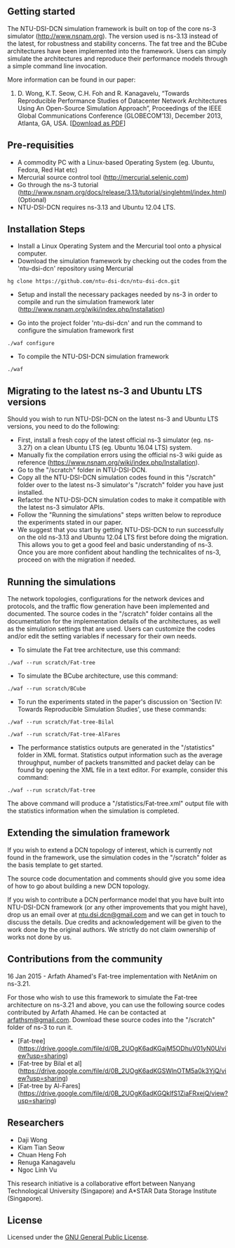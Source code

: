 
Getting started
--------------------------------------
The NTU-DSI-DCN simulation framework is built on top of the core ns-3 simulator (http://www.nsnam.org). The version used is ns-3.13 instead of the latest, for robustness and stability concerns. The fat tree and the BCube architectures have been implemented into the framework. Users can simply simulate the architectures and reproduce their performance models through a simple command line invocation.

More information can be found in our paper:

1. D. Wong, K.T. Seow, C.H. Foh and R. Kanagavelu, “Towards Reproducible Performance Studies of Datacenter Network Architectures Using An Open-Source Simulation Approach”, Proceedings of the IEEE Global Communications Conference (GLOBECOM’13), December 2013, Atlanta, GA, USA. \[[Download as PDF](https://drive.google.com/file/d/0B_2UOgK6adKGRmxGVHRtTkRoaWc/edit?usp=sharing)\]



Pre-requisities
--------------------------------------
- A commodity PC with a Linux-based Operating System (eg. Ubuntu, Fedora, Red Hat etc)
- Mercurial source control tool (http://mercurial.selenic.com)
- Go through the ns-3 tutorial (http://www.nsnam.org/docs/release/3.13/tutorial/singlehtml/index.html) (Optional)
- NTU-DSI-DCN requires ns-3.13 and Ubuntu 12.04 LTS.



Installation Steps
--------------------------------------
- Install a Linux Operating System and the Mercurial tool onto a physical computer. 
- Download the simulation framework by checking out the codes from the 'ntu-dsi-dcn' repository using Mercurial 

```
hg clone https://github.com/ntu-dsi-dcn/ntu-dsi-dcn.git
```

- Setup and install the necessary packages needed by ns-3 in order to compile and run the simulation framework later
(http://www.nsnam.org/wiki/index.php/Installation)


- Go into the project folder 'ntu-dsi-dcn' and run the command to configure the simulation framework first

```
./waf configure
```

- To compile the NTU-DSI-DCN simulation framework

```
./waf
```


Migrating to the latest ns-3 and Ubuntu LTS versions
----------------------------------------------------------------
Should you wish to run NTU-DSI-DCN on the latest ns-3 and Ubuntu LTS versions, you need to do the following:

- First, install a fresh copy of the latest official ns-3 simulator (eg. ns-3.27) on a clean Ubuntu LTS (eg. Ubuntu 16.04 LTS) system.
- Manually fix the compilation errors using the official ns-3 wiki guide as reference (https://www.nsnam.org/wiki/index.php/Installation).
- Go to the "/scratch" folder in NTU-DSI-DCN.
- Copy all the NTU-DSI-DCN simulation codes found in this "/scratch" folder over to the latest ns-3 simulator's "/scratch" folder you have just installed.
- Refactor the NTU-DSI-DCN simulation codes to make it compatible with the latest ns-3 simulator APIs.
- Follow the "Running the simulations" steps written below to reproduce the experiments stated in our paper.
- We suggest that you start by getting NTU-DSI-DCN to run successfully on the old ns-3.13 and Ubuntu 12.04 LTS first before doing the migration. This allows you to get a good feel and basic understanding of ns-3. Once you are more confident about handling the technicalites of ns-3, proceed on with the migration if needed.

Running the simulations
--------------------------------------
The network topologies, configurations for the network devices and protocols, and the traffic flow generation have been implemented and documented. The source codes in the "/scratch" folder contains all the documentation for the implementation details of the architectures, as well as the simulation settings that are used. Users can customize the codes and/or edit the setting variables if necessary for their own needs.

- To simulate the Fat tree architecture, use this command:

```
./waf --run scratch/Fat-tree
```

- To simulate the BCube architecture, use this command:

```
./waf --run scratch/BCube
```

- To run the experiments stated in the paper's discussion on 'Section IV: Towards Reproducible Simulation Studies', use these commands:

```
./waf --run scratch/Fat-tree-Bilal

./waf --run scratch/Fat-tree-AlFares
```

- The performance statistics outputs are generated in the "/statistics" folder in XML format. Statistics output information such as the average throughput, number of packets transmitted and packet delay can be found by opening the XML file in a text editor. For example, consider this command:

```
./waf --run scratch/Fat-tree 
```

The above command will produce a "/statistics/Fat-tree.xml" output file with the statistics information when the simulation is completed.




Extending the simulation framework
--------------------------------------
If you wish to extend a DCN topology of interest, which is currently not found in the framework, use the simulation codes in the "/scratch" folder as the basis template to get started.

The source code documentation and comments should give you some idea of how to go about building a new DCN topology.

If you wish to contribute a DCN performance model that you have built into NTU-DSI-DCN framework (or any other improvements that you might have), drop us an email over at ntu.dsi.dcn@gmail.com and we can get in touch to discuss the details. Due credits and acknowledgement will be given to the work done by the original authors. We strictly do not claim ownership of works not done by us.




Contributions from the community
--------------------------------------
16 Jan 2015 - Arfath Ahamed's Fat-tree implementation with NetAnim on ns-3.21.

For those who wish to use this framework to simulate the Fat-tree architecture on ns-3.21 and above, you can use the following source codes contributed by Arfath Ahamed. He can be contacted at <arfathsm@gmail.com>. Download these source codes into the "/scratch" folder of ns-3 to run it. 

- [Fat-tree] (https://drive.google.com/file/d/0B_2UOgK6adKGajM5ODhuV01yN0U/view?usp=sharing)
- [Fat-tree by Bilal et al] (https://drive.google.com/file/d/0B_2UOgK6adKGSWlnOTM5a0k3YjQ/view?usp=sharing)
- [Fat-tree by Al-Fares] (https://drive.google.com/file/d/0B_2UOgK6adKGQklfS1ZiaFRxejQ/view?usp=sharing) 


Researchers
--------------------------------------
* Daji Wong
* Kiam Tian Seow
* Chuan Heng Foh
* Renuga Kanagavelu
* Ngoc Linh Vu

This research initiative is a collaborative effort between Nanyang Technological University (Singapore) and A*STAR Data Storage Institute (Singapore).

License
--------------------------------------
Licensed under the [GNU General Public License](https://github.com/ntu-dsi-dcn/ntu-dsi-dcn/blob/master/LICENSE).
